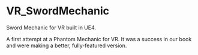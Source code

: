# VR_SwordMechanic
Sword Mechanic for VR built in UE4.

A first attempt at a Phantom Mechanic for VR. It was a success in our book and were making a better, fully-featured version.
